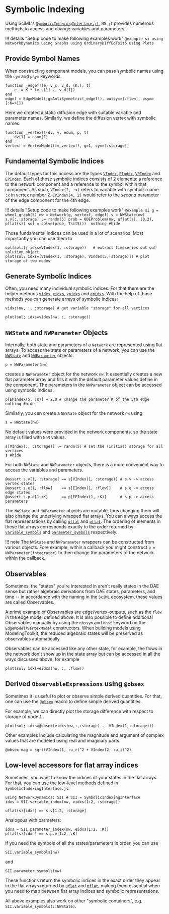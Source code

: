 # Symbolic Indexing

Using SciML's [`SymbolicIndexingInterface.jl`](https://github.com/SciML/SymbolicIndexingInterface.jl), `ND.jl` provides numerous methods to access and change variables and parameters.

!!! details "Setup code to make following examples work"
    ```@example si
    using NetworkDynamics
    using Graphs
    using OrdinaryDiffEqTsit5
    using Plots
    ```

## Provide Symbol Names
When constructing component models, you can pass symbolic names using the `sym` and `psym` keywords.
```@example si
function _edgef!(e, v_s, v_d, (K,), t)
    e .= K * (v_s[1] .- v_d[1])
end
edgef = EdgeModel(;g=AntiSymmetric(_edgef!), outsym=[:flow], psym=[:K=>1])
```
Here we created a static diffusion edge with suitable variable and parameter names.
Similarly, we define the diffusion vertex with symbolic names.
```@example si
function _vertexf!(dv, v, esum, p, t)
    dv[1] = esum[1]
end
vertexf = VertexModel(f=_vertexf!, g=1, sym=[:storage])
```


## Fundamental Symbolic Indices
The default types for this access are the types [`VIndex`](@ref), [`EIndex`](@ref), [`VPIndex`](@ref) and [`EPIndex`](@ref).
Each of those symbolic indices consists of 2 elements: a reference to the network component and a reference to the symbol within that component.
As such, `VIndex(2, :x)` refers to variable with symbolic name `:x` in vertex number 2.
`EPIndex(4, 2)` would refer to the *second* parameter of the edge component for the 4th edge.

!!! details "Setup code to make following examples work"
    ```@example si
    g = wheel_graph(5)
    nw = Network(g, vertexf, edgef)
    s = NWState(nw)
    s.v[:,:storage] .= randn(5)
    prob = ODEProblem(nw, uflat(s), (0,2), pflat(s))
    sol = solve(prob, Tsit5()) 
    nothing #hide
    ```

Those fundamental indices can be used in a lot of scenarios. Most importantly you can use them to
```@example si
sol(sol.t; idxs=VIndex(1, :storage))   # extract timeseries out ouf solution object
plot(sol; idxs=[VIndex(1, :storage), VIndex(5,:storage)]) # plot storage of two nodes
```

## Generate Symbolic Indices
Often, you need many individual symbolic indices. For that there are the helper methods [`vidxs`](@ref), [`eidxs`](@ref), [`vpidxs`](@ref) and [`epidxs`](@ref).
With the help of those methods you can generate arrays of symbolic indices:

```@example si
vidxs(nw, :, :storage) # get variable "storage" for all vertices
```
```@example si
plot(sol; idxs=vidxs(nw, :, :storage))
```

## `NWState` and `NWParameter` Objects
Internally, both state and parameters of a `Network` are represented using flat arrays.
To access the state or parameters of a network, you can use the [`NWState`](@ref) and [`NWParameter`](@ref) objects.
```@example si
p = NWParameter(nw)
```
creates a `NWParameter` object for the network `nw`.
It essentially creates a new flat parameter array and fills it with the default parameter values define in the component.
The parameters in the `NWParameter` object can be accessed using symbolic indices.
```@example si
p[EPIndex(5, :K)] = 2.0 # change the parameter K of the 5th edge
nothing #hide
```
Similarly, you can create a `NWState` object for the network `nw` using
```@example si
s = NWState(nw)
```
No default values were provided in the network components, so the state array is filled with `NaN` values.
```@example si
s[VIndex(:, :storage)] .= randn(5) # set the (initial) storage for all vertices 
s #hide
```
For both `NWState` and `NWParameter` objects, there is a more convenient way to access the variables and parameters.
```@example si
@assert s.v[1, :storage] == s[VIndex(1, :storage)] # s.v -> access vertex states
@assert s.e[1, :flow]    == s[EIndex(1, :flow)]    # s.e -> access edge states
@assert s.p.e[1,:K]      == p[EPIndex(1, :K)]      # s.p -> access parameters
```

The `NWState` and `NWParameter` objects are mutable, thus changing them will also change the underlying wrapped flat arrays.
You can always access the flat representations by calling [`uflat`](@ref) and [`pflat`](@ref). The ordering of elements 
in these flat arrays corresponds exactly to the order returned by [`variable_symbols`](@ref) and 
[`parameter_symbols`](@ref) respectively.

!!! note
    The `NWState` and `NWParameter` wrappers can be constructed from various objects.
    Fore example, within a callback you might construct `p = NWParameter(integrator)` to then change the parameters of the network within the callback.


## Observables
Sometimes, the "states" you're interested in aren't really states in the DAE sense but rather
algebraic derivations from DAE states, parameters, and time -- in accordance with the naming in 
the `SciML` ecosystem, these values are called Observables.

A prime example of Observables are edge/vertex-outputs, such as the `flow` in the edge model defined above.
It is also possible to define additional Observables manually by using the `obssym` and `obsf` keyword
on the `EdgeModel`/`VertexModel` constructors.
When building models using ModelingToolkit, the reduced algebraic states will be preserved as observables automatically.

Observables can be accessed like any other state, for example, the flows in the network don't show up in the state array but can be accessed in all the ways discussed above, for example

```@example si
plot(sol; idxs=eidxs(nw, :, :flow))
```

## Derived `ObservableExpressions` using `@obsex`

Sometimes it is useful to plot or observe simple derived quantities. For that,
one can use the [`@obsex`](@ref) macro to define simple derived quantities.

For example, we can directly plot the storage difference with respect to storage of node 1.

```@example si
plot(sol; idxs=@obsex(vidxs(nw,:,:storage) .- VIndex(1,:storage)))
```

Other examples include calculating the magnitude and argument of complex values that are modeled using real and imaginary parts.
```
@obsex mag = sqrt(VIndex(1, :u_r)^2 + VIndex(2, :u_i)^2)
```

## Low-level accessors for flat array indices
Sometimes, you want to know the indices of your states in the flat arrays.
For that, you can use the low-level methods defined in `SymbolicIndexingInterface.jl`:

```@example si
using NetworkDynamics: SII # SII = SymbolicIndexingInterface
idxs = SII.variable_index(nw, vidxs(1:2, :storage))
```
```@example si
uflat(s)[idxs] == s.v[1:2, :storage]
```
Analogous with parmeters:
```@example si
idxs = SII.parameter_index(nw, eidxs(1:2, :K))
pflat(s)[idxs] == s.p.e[1:2, :K]
```

If you need the symbols of all the states/parameters in order, you can use
```@example si
SII.variable_symbols(nw)
```
and
```@example si
SII.parameter_symbols(nw)
```
These functions return the symbolic indices in the exact order they appear in the flat arrays
returned by [`uflat`](@ref) and [`pflat`](@ref), making them essential when you need to map
between flat array indices and symbolic representations.

All above examples also work on other "symbolic containers", e.g. `SII.variable_symbols(::NWState)`.
